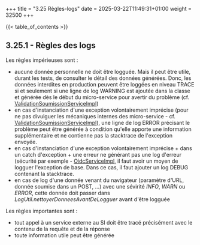 +++
title = "3.25 Règles-logs"
date = 2025-03-22T11:49:31+01:00
weight = 32500
+++

{{< table_of_contents >}}

## 3.25.1 - Règles des logs

Les règles impérieuses sont :
* aucune donnée personnelle ne doit être logguée. Mais il peut être utile, durant les tests, de consulter le détail des données générées. Donc, les données interdites en production peuvent être loggées en niveau TRACE si et seulement si une ligne de log WARNING est ajoutée dans la classe et générée dès le début du micro-service pour avertir du problème (cf. [ValidationSoumissionServiceImpl](/documentation/documentationgeneree/socle-soumission/sources/com/github/talbotgui/psl/socle/soumission/service/ValidationSoumissionServiceImpl.html#L68))
* en cas d'instanciation d'une exception volontairement imprécise (pour ne pas divulguer les mécaniques internes des micro-service - cf. [ValidationSoumissionServiceImpl](/documentation/documentationgeneree/socle-soumission/sources/com/github/talbotgui/psl/socle/soumission/service/ValidationSoumissionServiceImpl.html)), une ligne de log ERROR précisant le problème peut être générée à condition qu'elle apporte une information supplémentaire et ne contienne pas la stacktrace de l'exception envoyée.
* en cas d'instanciation d'une exception volontairement imprécise + dans un catch d'exception + une erreur ne générant pas une log d'erreur (sécurité par exemple - [OidcServiceImpl](/documentation/documentationgeneree/socle-securite/sources/com/github/talbotgui/psl/socle/securite/service/OidcServiceImpl.html), il faut avoir un moyen de logguer l'exception de base. Dans ce cas, il faut ajouter un log DEBUG contenant la stacktrace.
* en cas de log d'une donnée venant du navigateur (paramètre d'URL, donnée soumise dans un POST, ...) avec une sévirité _INFO_, _WARN_ ou _ERROR_, cette donnée doit passer dans _LogUtil.nettoyerDonneesAvantDeLogguer_ avant d'être logguée

Les règles importantes sont :
* tout appel à un service externe au SI doit être tracé précisément avec le contenu de la requête et de la réponse
* toute information utile peut être générée
